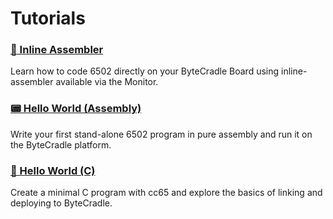 # Tutorials

<div class="grid cards">

  <div class="card">
    <h3><a href="tutorials/inline-assembler/">🧩 Inline Assembler</a></h3>
    <p>Learn how to code 6502 directly on your ByteCradle Board using inline-assembler available via the Monitor.</p>
  </div>

  <div class="card">
    <h3><a href="tutorials/hello-world-assembly/">📟 Hello World (Assembly)</a></h3>
    <p>Write your first stand-alone 6502 program in pure assembly and run it on the ByteCradle platform.</p>
  </div>

  <div class="card">
    <h3><a href="tutorials/hello-world-c/">💬 Hello World (C)</a></h3>
    <p>Create a minimal C program with cc65 and explore the basics of linking and deploying to ByteCradle.</p>
  </div>

</div>
